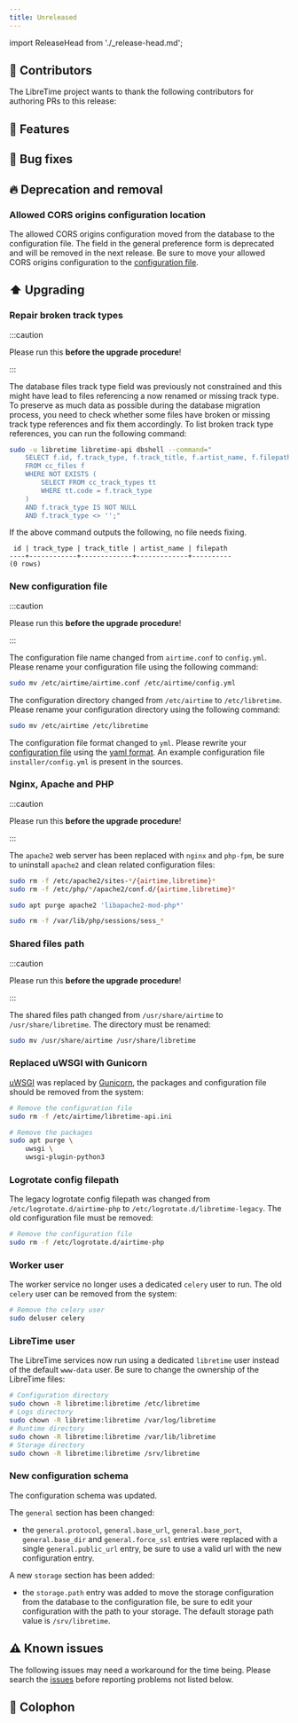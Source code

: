 ```yaml
---
title: Unreleased
---
```


import ReleaseHead from './\_release-head.md';

<!-- <ReleaseHead date='2022-01-01' version='3.0.0-alpha.11'/> -->

## :sparkling_heart: Contributors

The LibreTime project wants to thank the following contributors for authoring PRs to this release:

## :rocket: Features

## :bug: Bug fixes

## :fire: Deprecation and removal

### Allowed CORS origins configuration location

The allowed CORS origins configuration moved from the database to the configuration file. The field in the general preference form is deprecated and will be removed in the next release. Be sure to move your allowed CORS origins configuration to the [configuration file](../admin-manual/setup/configuration.md).

## :arrow_up: Upgrading

### Repair broken track types

:::caution

Please run this **before the upgrade procedure**!

:::

The database files track type field was previously not constrained and this might have lead to files referencing a now renamed or missing track type. To preserve as much data as possible during the database migration process, you need to check whether some files have broken or missing track type references and fix them accordingly. To list broken track type references, you can run the following command:

```bash
sudo -u libretime libretime-api dbshell --command="
    SELECT f.id, f.track_type, f.track_title, f.artist_name, f.filepath
    FROM cc_files f
    WHERE NOT EXISTS (
        SELECT FROM cc_track_types tt
        WHERE tt.code = f.track_type
    )
    AND f.track_type IS NOT NULL
    AND f.track_type <> '';"
```

If the above command outputs the following, no file needs fixing.

```
 id | track_type | track_title | artist_name | filepath
----+------------+-------------+-------------+----------
(0 rows)
```

### New configuration file

:::caution

Please run this **before the upgrade procedure**!

:::

The configuration file name changed from `airtime.conf` to `config.yml`. Please rename your configuration file using the following command:

```bash
sudo mv /etc/airtime/airtime.conf /etc/airtime/config.yml
```

The configuration directory changed from `/etc/airtime` to `/etc/libretime`. Please rename your configuration directory using the following command:

```bash
sudo mv /etc/airtime /etc/libretime
```

The configuration file format changed to `yml`. Please rewrite your [configuration file](../admin-manual/setup/configuration.md) using the [yaml format](https://yaml.org/). An example configuration file `installer/config.yml` is present in the sources.

### Nginx, Apache and PHP

:::caution

Please run this **before the upgrade procedure**!

:::

The `apache2` web server has been replaced with `nginx` and `php-fpm`, be sure to uninstall `apache2` and clean related configuration files:

```bash
sudo rm -f /etc/apache2/sites-*/{airtime,libretime}*
sudo rm -f /etc/php/*/apache2/conf.d/{airtime,libretime}*

sudo apt purge apache2 'libapache2-mod-php*'

sudo rm -f /var/lib/php/sessions/sess_*
```

### Shared files path

:::caution

Please run this **before the upgrade procedure**!

:::

The shared files path changed from `/usr/share/airtime` to `/usr/share/libretime`. The directory must be renamed:

```bash
sudo mv /usr/share/airtime /usr/share/libretime
```

### Replaced uWSGI with Gunicorn

[uWSGI](https://uwsgi-docs.readthedocs.io) was replaced by [Gunicorn](https://gunicorn.org/), the packages and configuration file should be removed from the system:

```bash
# Remove the configuration file
sudo rm -f /etc/airtime/libretime-api.ini

# Remove the packages
sudo apt purge \
    uwsgi \
    uwsgi-plugin-python3
```

### Logrotate config filepath

The legacy logrotate config filepath was changed from `/etc/logrotate.d/airtime-php` to `/etc/logrotate.d/libretime-legacy`. The old configuration file must be removed:

```bash
# Remove the configuration file
sudo rm -f /etc/logrotate.d/airtime-php
```

### Worker user

The worker service no longer uses a dedicated `celery` user to run. The old `celery` user can be removed from the system:

```bash
# Remove the celery user
sudo deluser celery
```

### LibreTime user

The LibreTime services now run using a dedicated `libretime` user instead of the default `www-data` user. Be sure to change the ownership of the LibreTime files:

```bash
# Configuration directory
sudo chown -R libretime:libretime /etc/libretime
# Logs directory
sudo chown -R libretime:libretime /var/log/libretime
# Runtime directory
sudo chown -R libretime:libretime /var/lib/libretime
# Storage directory
sudo chown -R libretime:libretime /srv/libretime
```

### New configuration schema

The configuration schema was updated.

The `general` section has been changed:

- the `general.protocol`, `general.base_url`, `general.base_port`, `general.base_dir` and `general.force_ssl` entries were replaced with a single `general.public_url` entry, be sure to use a valid url with the new configuration entry.

A new `storage` section has been added:

- the `storage.path` entry was added to move the storage configuration from the database to the configuration file, be sure to edit your configuration with the path to your storage. The default storage path value is `/srv/libretime`.

## :warning: Known issues

The following issues may need a workaround for the time being. Please search the [issues](https://github.com/libretime/libretime/issues) before reporting problems not listed below.

## :memo: Colophon

